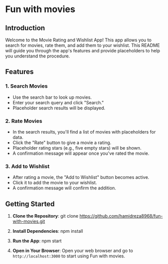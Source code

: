 # Fun with movies

## Introduction

Welcome to the Movie Rating and Wishlist App! This app allows you to search for movies, rate them, and add them to your wishlist. This README will guide you through the app's features and provide placeholders to help you understand the procedure.

## Features

### 1. Search Movies

- Use the search bar to look up movies.
- Enter your search query and click "Search."
- Placeholder search results will be displayed.

### 2. Rate Movies

- In the search results, you'll find a list of movies with placeholders for data.
- Click the "Rate" button to give a movie a rating.
- Placeholder rating stars (e.g., five empty stars) will be shown.
- A confirmation message will appear once you've rated the movie.

### 3. Add to Wishlist

- After rating a movie, the "Add to Wishlist" button becomes active.
- Click it to add the movie to your wishlist.
- A confirmation message will confirm the addition.

## Getting Started

1. **Clone the Repository**: git clone https://github.com/hamidreza8968/fun-with-movies.git

2. **Install Dependencies**: npm install

3. **Run the App**: npm start

4. **Open in Your Browser**:
Open your web browser and go to `http://localhost:3000` to start using Fun with movies.
